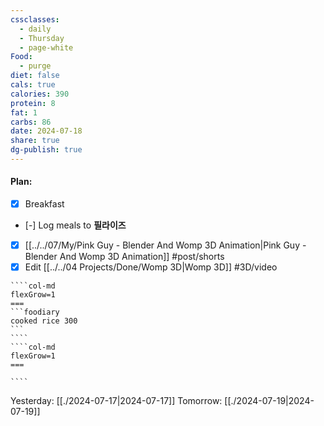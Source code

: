 ```yaml
---
cssclasses:
  - daily
  - Thursday
  - page-white
Food:
  - purge
diet: false
cals: true
calories: 390
protein: 8
fat: 1
carbs: 86
date: 2024-07-18
share: true
dg-publish: true
---
```

#### Plan:
- [x] Breakfast
- [-] Log meals to **필라이즈**
- [x] [[../../07/My/Pink Guy - Blender And Womp 3D Animation|Pink Guy - Blender And Womp 3D Animation]] #post/shorts
- [x] Edit [[../../04 Projects/Done/Womp 3D|Womp 3D]] #3D/video
`````col
````col-md
flexGrow=1
===
```foodiary 
cooked rice 300
```
````
````col-md
flexGrow=1
===

````
`````
Yesterday: [[./2024-07-17|2024-07-17]]
Tomorrow: [[./2024-07-19|2024-07-19]]